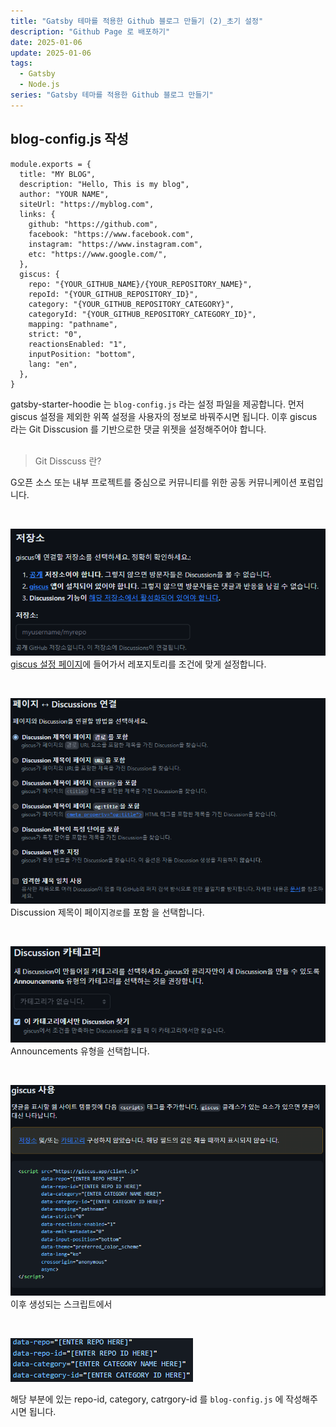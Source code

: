 ```yaml
---
title: "Gatsby 테마를 적용한 Github 블로그 만들기 (2)_초기 설정"
description: "Github Page 로 배포하기"
date: 2025-01-06
update: 2025-01-06
tags:
  - Gatsby
  - Node.js
series: "Gatsby 테마를 적용한 Github 블로그 만들기"
---
```

## blog-config.js 작성

```
module.exports = {
  title: "MY BLOG",
  description: "Hello, This is my blog",
  author: "YOUR NAME",
  siteUrl: "https://myblog.com",
  links: {
    github: "https://github.com",
    facebook: "https://www.facebook.com",
    instagram: "https://www.instagram.com",
    etc: "https://www.google.com/",
  },
  giscus: {
    repo: "{YOUR_GITHUB_NAME}/{YOUR_REPOSITORY_NAME}",
    repoId: "{YOUR_GITHUB_REPOSITORY_ID}",
    category: "{YOUR_GITHUB_REPOSITORY_CATEGORY}",
    categoryId: "{YOUR_GITHUB_REPOSITORY_CATEGORY_ID}",
    mapping: "pathname",
    strict: "0",
    reactionsEnabled: "1",
    inputPosition: "bottom",
    lang: "en",
  },
}
```
gatsby-starter-hoodie 는 `blog-config.js` 라는 설정 파일을 제공합니다. 먼저 giscus 설정을 제외한 위쪽 설정을 사용자의 정보로 바꿔주시면 됩니다. 이후 giscus 라는 Git Disscusion 를 기반으로한 댓글 위젯을 설정해주어야 합니다.  
<br>
>Git Disscuss 란?  

G오픈 소스 또는 내부 프로젝트를 중심으로 커뮤니티를 위한 공동 커뮤니케이션 포럼입니다. 

<br>

![](image-1.png)
[giscus 설정 페이지](https://giscus.app/ko)에 들어가서 레포지토리를 조건에 맞게 설정합니다.
  
<br>

![](image.png)
Discussion 제목이 페이지`경로`를 포함 을 선택합니다.

<br>

![](image-2.png)
Announcements 유형을 선택합니다.

<br>

![](image-3.png)
이후 생성되는 스크립트에서 

<br>

![](image-4.png)

해당 부분에 있는 repo-id, category, catrgory-id 를 `blog-config.js` 에 작성해주시면 됩니다.